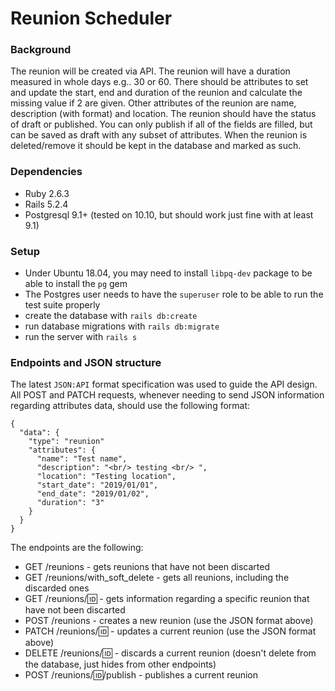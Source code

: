 # Reunion Scheduler

### Background

The reunion will be created via API. The reunion will have a duration measured in whole days e.g.. 30 or 60. There should be attributes to set and update the start, end and duration of the reunion and calculate the missing value if 2 are given. Other attributes of the reunion are name, description (with format) and location. The reunion should have the status of draft or published. You can only publish if all of the fields are filled, but can be saved as draft with any subset of attributes. When the reunion is deleted/remove it should be kept in the database and marked as such.

### Dependencies

* Ruby 2.6.3
* Rails 5.2.4
* Postgresql 9.1+ (tested on 10.10, but should work just fine with at least 9.1)

### Setup

- Under Ubuntu 18.04, you may need to install `libpq-dev` package to be able to install the `pg` gem
- The Postgres user needs to have the `superuser` role to be able to run the test suite properly
- create the database with `rails db:create`
- run database migrations with `rails db:migrate`
- run the server with `rails s`


### Endpoints and JSON structure

The latest `JSON:API` format specification was used to guide the API design. All POST and PATCH requests, whenever needing to send JSON information regarding attributes data, should use the following format:
```
{
  "data": {
    "type": "reunion"
    "attributes": {
      "name": "Test name",
      "description": "<br/> testing <br/> ",
      "location": "Testing location",
      "start_date": "2019/01/01",
      "end_date": "2019/01/02",
      "duration": "3"
    }
  }
}
```

The endpoints are the following:
- GET /reunions - gets reunions that have not been discarted
- GET /reunions/with_soft_delete - gets all reunions, including the discarded ones
- GET /reunions/:id: - gets information regarding a specific reunion that have not been discarted
- POST /reunions - creates a new reunion (use the JSON format above)
- PATCH /reunions/:id: - updates a current reunion (use the JSON format above)
- DELETE /reunions/:id: - discards a current reunion (doesn't delete from the database, just hides from other endpoints)
- POST /reunions/:id:/publish - publishes a current reunion